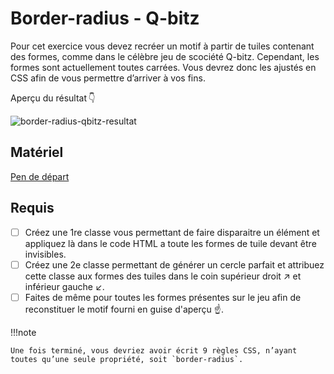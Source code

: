 # Border-radius - Q-bitz

Pour cet exercice vous devez recréer un motif à partir de tuiles contenant des formes, comme dans le célèbre jeu de scociété Q-bitz. Cependant, les formes sont actuellement toutes carrées. Vous devrez donc les ajustés en CSS afin de vous permettre d’arriver à vos fins.

Aperçu du résultat 👇

![border-radius-qbitz-resultat](https://github.com/user-attachments/assets/2f226da0-08ff-46d8-8a5c-0cdb380516ea)

## Matériel

[Pen de départ](https://codepen.io/tim-momo/pen/QWBxGoj?editors=1100)

## Requis

* [ ] Créez une 1re classe vous permettant de faire disparaitre un élément et appliquez là dans le code HTML a toute les formes de tuile devant être invisibles.
* [ ]  Créez une 2e classe permettant de générer un cercle parfait et attribuez cette classe aux formes des tuiles dans le coin supérieur droit ↗️ et inférieur gauche ↙️.
* [ ]  Faites de même pour toutes les formes présentes sur le jeu afin de reconstituer le motif fourni en guise d'aperçu ☝️.

!!!note

    Une fois terminé, vous devriez avoir écrit 9 règles CSS, n’ayant toutes qu’une seule propriété, soit `border-radius`.
